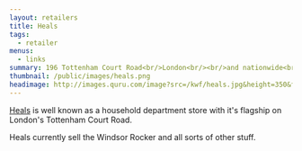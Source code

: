 ```yaml
---
layout: retailers
title: Heals
tags:
  - retailer
menus:
  - links
summary: 196 Tottenham Court Road<br/>London<br/><br/>and nationwide<br/><br/>0207 896 7451
thumbnail: /public/images/heals.png
headimage: http://images.quru.com/image?src=/kwf/heals.jpg&height=350&fill=%23ffffff&strip=1
---
```


[Heals](http://heals.com) is well known as a household department store with it's flagship on London's Tottenham Court Road.

Heals currently sell the Windsor Rocker and all sorts of other stuff.
